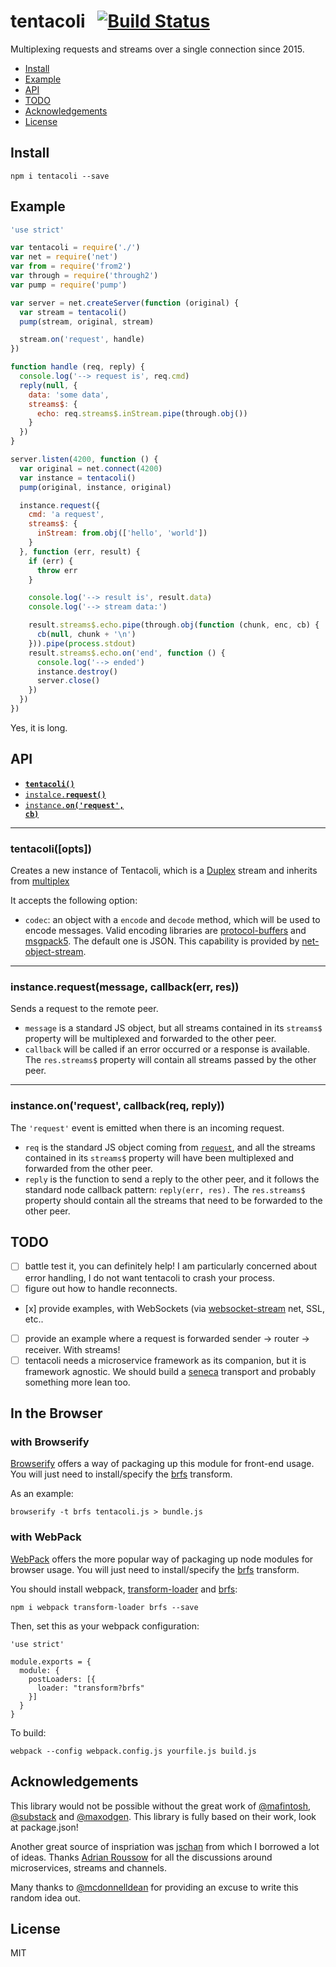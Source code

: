 # tentacoli &nbsp;&nbsp;[![Build Status](https://travis-ci.org/mcollina/tentacoli.png)](https://travis-ci.org/mcollina/tentacoli)

Multiplexing requests and streams over a single connection since 2015.

* [Install](#install)
* [Example](#example)
* [API](#api)
* [TODO](#todo)
* [Acknowledgements](#acknowledgements)
* [License](#license)

<a name="install"></a>
## Install

```
npm i tentacoli --save
```

<a name="example"></a>
## Example

```js
'use strict'

var tentacoli = require('./')
var net = require('net')
var from = require('from2')
var through = require('through2')
var pump = require('pump')

var server = net.createServer(function (original) {
  var stream = tentacoli()
  pump(stream, original, stream)

  stream.on('request', handle)
})

function handle (req, reply) {
  console.log('--> request is', req.cmd)
  reply(null, {
    data: 'some data',
    streams$: {
      echo: req.streams$.inStream.pipe(through.obj())
    }
  })
}

server.listen(4200, function () {
  var original = net.connect(4200)
  var instance = tentacoli()
  pump(original, instance, original)

  instance.request({
    cmd: 'a request',
    streams$: {
      inStream: from.obj(['hello', 'world'])
    }
  }, function (err, result) {
    if (err) {
      throw err
    }

    console.log('--> result is', result.data)
    console.log('--> stream data:')

    result.streams$.echo.pipe(through.obj(function (chunk, enc, cb) {
      cb(null, chunk + '\n')
    })).pipe(process.stdout)
    result.streams$.echo.on('end', function () {
      console.log('--> ended')
      instance.destroy()
      server.close()
    })
  })
})
```

Yes, it is long.

<a name="api"></a>
## API

  * <a href="#constructor"><code><b>tentacoli()</b></code></a>
  * <a href="#request"><code>instalce.<b>request()</b></code></a>
  * <a href="#request-event"><code>instance.<b>on('request', cb)</b></code></a>

-------------------------------------------------------
<a name="constructor"></a>
### tentacoli([opts])

Creates a new instance of Tentacoli, which is a
[Duplex](https://nodejs.org/api/stream.html#stream_class_stream_duplex)
stream and inherits from [multiplex](http://npm.im/multiplex)

It accepts the following option:

* `codec`: an object with a `encode` and `decode` method, which will
  be used to encode messages. Valid encoding libraries are
  [protocol-buffers](http://npm.im/protocol-buffers) and
  [msgpack5](http://npm.im/msgpack5). The default one is JSON.
  This capability is provided by
  [net-object-stream](http://npm.im/net-object-stream).

-------------------------------------------------------
<a name="request"></a>
### instance.request(message, callback(err, res))

Sends a request to the remote peer.

  * `message` is a standard JS object, but all streams contained in its
    `streams$` property will be multiplexed and forwarded to the other
    peer.
  * `callback` will be called if an error occurred or a response is
    available. The `res.streams$` property will contain all streams
    passed by the other peer.

-------------------------------------------------------
<a name="request-event"></a>
### instance.on('request', callback(req, reply))

The `'request'` event is emitted when there is an incoming request.

  * `req` is the standard JS object coming from [`request`](#request),
     and all the streams contained in its
    `streams$` property will have been multiplexed and forwarded from
    the other peer.
  * `reply` is the function to send a reply to the other peer, and it
    follows the standard node callback pattern: `reply(err, res).`
    The `res.streams$` property should contain all the streams
    that need to be forwarded to the other peer.

<a name="todo"></a>
## TODO

* [ ] battle test it, you can definitely help! I am particularly
  concerned about error handling, I do not want tentacoli to crash
  your process.
* [ ] figure out how to handle reconnects.
* [x] provide examples, with WebSockets (via
  [websocket-stream](http://npm.im/websocket-stream) net, SSL, etc..
* [ ] provide an example where a request is forwarded sender -> router
  -> receiver. With streams!
* [ ] tentacoli needs a microservice framework as its companion, but it
  is framework agnostic. We should build a
  [seneca](http://npm.im/seneca) transport and probably something more
  lean too.

## In the Browser

### with Browserify

[Browserify](http://npm.im/browserify) offers a way of packaging up this
module for front-end usage. You will just need to install/specify the
[brfs](http://npm.im/brfs) transform.

As an example:

```
browserify -t brfs tentacoli.js > bundle.js
```

### with WebPack

[WebPack](http://npm.im/webpack) offers the more popular way of packaging
up node modules for browser usage. You will just need to install/specify the
[brfs](http://npm.im/brfs) transform.

You should install webpack,
[transform-loader](http://npm.im/transform-loader) and [brfs](http://npm.im/brfs):

```
npm i webpack transform-loader brfs --save
```

Then, set this as your webpack configuration:

```
'use strict'

module.exports = {
  module: {
    postLoaders: [{
      loader: "transform?brfs"
    }]
  }
}
```

To build:
```
webpack --config webpack.config.js yourfile.js build.js
```

<a name="acknowledgements"></a>
## Acknowledgements

This library would not be possible without the great work of
[@mafintosh](http://gitub.com/mafintosh),
[@substack](http://github.com/substack) and
[@maxodgen](http://github.com/maxodgen). This library is fully based on
their work, look at package.json!

Another great source of inspriation was [jschan](http://npm.im/jschan)
from which I borrowed a lot of ideas. Thanks [Adrian
Roussow](https://github.com/AdrianRossouw) for all the discussions
around microservices, streams and channels.

Many thanks to [@mcdonnelldean](http://github.com/mcdonnelldean) for
providing an excuse to write this random idea out.

<a name="license"></a>
## License

MIT
